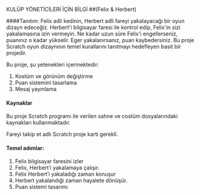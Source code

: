 KULÜP YÖNETİCİLERİ İÇİN BİLGİ
##(Felix & Herbert)

####Tanıtım:
Felix adli kedinin, Herbert adli fareyi yakalayacağı bir oyun dizayn edeceğiz. Herbert'i bilgisayar faresi ile kontrol edip, Felix'in sizi yakalamasına izin vermeyin. Ne kadar uzun süre Felix'i engellerseniz, puanınız o kadar yükselir. Eger yakalanırsanız, puan kaybedersiniz. Bu proje Scratch oyun dizaynının temel kurallarını tanıtmayı hedefleyen basit bir projedir.

Bu proje, şu yetenekleri içermektedir:

1. Kostüm ve görünüm değiştirme 
2. Puan sistemini tasarlama 
3. Mesaj yayınlama

#### Kaynaklar
Bu proje Scratch programı ile verilen sahne ve costüm dosyalarındaki kaynakları kullanmaktadır.

Fareyi takip et adlı Scratch proje kartı gerekli.

#### Temel adımlar: 
1. Felix bilgisayar faresini izler 
2. Felix, Herbert’i yakalamaya çalışır. 
3. Felix Herbert’i yakaladığı zaman konuşur 
4. Herbert yakalandıği zaman hayalete dönüşür. 
5. Puan sistemi tasarımı
